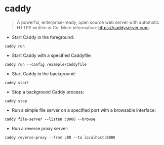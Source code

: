 # caddy

> A powerful, enterprise-ready, open source web server with automatic HTTPS written in Go.
> More information: <https://caddyserver.com>.

- Start Caddy in the foreground:

`caddy run`

- Start Caddy with a specified Caddyfile:

`caddy run --config /example/Caddyfile`

- Start Caddy in the background:

`caddy start`

- Stop a background Caddy process:

`caddy stop`

- Run a simple file server on a specified port with a browsable interface:

`caddy file-server --listen :8000 --browse`

- Run a reverse proxy server:

`caddy reverse-proxy --from :80 --to localhost:8000`